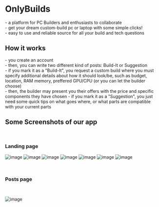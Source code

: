 <h1>OnlyBuilds</h1>
<p>
- a platform for PC Builders and enthusiasts to collaborate <br>
- get your dream custom-build pc or laptop with some simple clicks! <br>
- easy to use and reliable source for all your build and tech questions <br>
</p>


<h2>How it works</h2>
<p>
- you create an account <br>
- then, you can write two different kind of posts: Build-It or Suggestion <br>
- if you mark it as a "Build-It", you request a custom build where you must specify additional details about how it should look/be, such as budget,
  location, RAM memory, preffered GPU/CPU (or you can let the builder choose) <br>
- then, the builder may present you their offers with the price and specific components they have chosen
- if you mark it as a "Suggestion", you just need some quick tips on what goes where, or what parts are compatible with your current parts <br>
</p>

<h2>Some Screenshots of our app</h2>
<br>
<h3>Landing page</h3>

![image](https://user-images.githubusercontent.com/96503449/213898895-15b6ca7e-e677-4ea2-a61a-dd6e3f0f7550.png)
![image](https://user-images.githubusercontent.com/96503449/213898914-b2960e2c-69da-4d93-abbb-c35a85621f30.png)
![image](https://user-images.githubusercontent.com/96503449/213898927-dfa6f429-8d40-40d3-8d8d-39e1ee347d22.png)
![image](https://user-images.githubusercontent.com/96503449/213898936-dc2c9800-45fa-4e3d-9ca6-da1f88ec32d7.png)
![image](https://user-images.githubusercontent.com/96503449/213898943-03b9980b-447c-45db-bfa8-a81f91e58b23.png)
![image](https://user-images.githubusercontent.com/96503449/213898955-31220775-f74c-44e3-a5d8-d790440e7829.png)
![image](https://user-images.githubusercontent.com/96503449/213898964-2e97c6de-3abb-47ae-b554-f534320c7cf0.png)

<br>
<h3>Posts page</h3>
<br>

![image](https://user-images.githubusercontent.com/96503449/213898980-9def10da-6d41-40cd-9c94-5f8dd789f76b.png)
